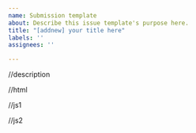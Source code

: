 ```yaml
---
name: Submission template
about: Describe this issue template's purpose here.
title: "[addnew] your title here"
labels: ''
assignees: ''

---
```


//description

//html

//js1

//js2
